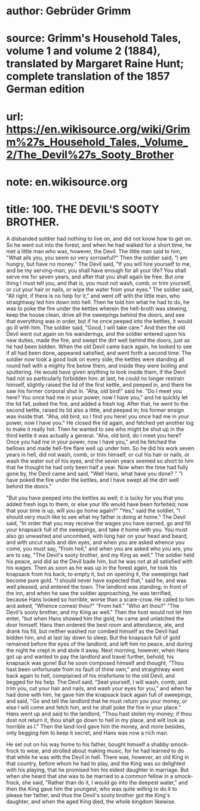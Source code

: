 # author: Gebrüder Grimm
# source: Grimm's Household Tales, volume 1 and volume 2 (1884), translated by Margaret Raine Hunt; complete translation of the 1857 German edition
# url: https://en.wikisource.org/wiki/Grimm%27s_Household_Tales,_Volume_2/The_Devil%27s_Sooty_Brother
# note: en.wikisource.org
# title: 100. THE DEVIL'S SOOTY BROTHER. 

A disbanded soldier had nothing to live on, and did not know how to get on. So he went out into the forest, and when he had walked for a short time, he met a little man who was, however, the Devil. The little man said to him, "What ails you, you seem so very sorrowful?" Then the soldier said, "I am hungry, but have no money." The Devil said, "If you will hire yourself to me, and be my serving-man, you shall have enough for all your life? You shall serve me for seven years, and after that you shall again be free. But one thing I must tell you, and that is, you must not wash, comb, or trim yourself, or cut your hair or nails, or wipe the water from your eyes." The soldier said, "All right, if there is no help for it," and went off with the little man, who straightway led him down into hell. Then he told him what he had to do, he was to poke the fire under the kettles wherein the hell-broth was stewing, keep the house clean, drive all the sweepings behind the doors, and see that everything was in order, but if he once peeped into the kettles, it would go ill with him. The soldier said, "Good, I will take care." And then the old Devil went out again on his wanderings, and the soldier entered upon his new duties, made the fire, and swept the dirt well behind the doors, just as he had been bidden. When the old Devil came back again, he looked to see if all had been done, appeared satisfied, and went forth a second time. The soldier now took a good look on every side; the kettles were standing all round hell with a mighty ​fire below them, and inside they were boiling and sputtering. He would have given anything to look inside them, if the Devil had not so particularly forbidden him: at last, he could no longer restrain himself, slightly raised the lid of the first kettle, and peeped in, and there he saw his former corporal shut in. "Aha, old bird!" said he. "Do I meet you here? You once had me in your power, now I have you," and he quickly let the lid fall, poked the fire, and added a fresh log. After that, he went to the second kettle, raised its lid also a little, and peeped in; his former ensign was inside that. "Aha, old bird, so I find you here! you once had me in your power, now I have you." He closed the lid again, and fetched yet another log to make it really hot. Then he wanted to see who might be shut up in the third kettle it was actually a general. "Aha, old bird, do I meet you here? Once you had me in your power, now I have you," and he fetched the bellows and made hell-fire flare well up under him. So he did his work seven years in hell, did not wash, comb, or trim himself, or cut his hair or nails, or wash the water out of his eyes, and the seven years seemed so short to him that he thought he had only been half a year. Now when the time had fully gone by, the Devil came and said, "Well Hans, what have you done? " "I have poked the fire under the kettles, and I have swept all the dirt well behind the doors." 

"But you have peeped into the kettles as well; it is lucky for you that you added fresh logs to them, or else your life would have been forfeited; now that your time is up, will you go home again?" "Yes," said the soldier, "I should very much like to see what my father is doing at home." The Devil said, "In order that you may receive the wages you have earned, go and fill your knapsack full of the sweepings, and take it home with you. You must also go unwashed and uncombed, with long hair on your head and beard, and with uncut nails and dim eyes, and when you are asked whence you come, you must say, "From hell," and when you are asked who you are, you are to say, "The Devil's sooty brother, and my King as well." The soldier held his peace, and did as the Devil ​bade him, but he was not at all satisfied with his wages. Then as soon as he was up in the forest again, he took his knapsack from his back, to empty it, but on opening it, the sweepings had become pure gold. "I should never have expected that," said he, and was well pleased, and entered the town. The landlord was standing; in front of the inn, and when he saw the soldier approaching, he was terrified, because Hans looked so horrible, worse than a scare-crow. He called to him and asked, "Whence comest thou?" "From hell." "Who art thou?" "The Devil's sooty brother, and my King as well." Then the host would not let him enter, "but when Hans showed him the gold, he came and unlatched the door himself. Hans then ordered the best room and attendance, ate, and drank his fill, but neither washed nor combed himself as the Devil had bidden him, and at last lay down to sleep. But the knapsack full of gold remained before the eyes of the landlord, and left him no peace, and during the night he crept in and stole it away. Next morning, however, when Hans got up and wanted to pay the landlord and travel further, behold, his knapsack was gone! But he soon composed himself and thought, "Thou hast been unfortunate from no fault of thine own," and straightway went back again to hell, complained of his misfortune to the old Devil, and begged for his help. The Devil said, "Seat yourself, I will wash, comb, and trim you, cut your hair and nails, and wash your eyes for you," and when he had done with him, he gave him the knapsack back again full of sweepings, and said, "Go and tell the landlord that he must return you your money, or else I will come and fetch him, and he shall poke the fire in your place." Hans went up and said to the landlord, "Thou hast stolen my money; if thou dost not return it, thou shalt go down to hell in my place, and wilt look as horrible as I." Then the land-lord gave him the money, and more besides, only begging him to keep it secret, and Hans was now a rich man. 

He set out on his way home to his father, bought himself a shabby smock-frock to wear, and strolled about making music, for he had learned to do that while he was with the Devil in hell. There was, however, an old King in ​that country, before whom he had to play, and the King was so delighted with his playing, that he promised him his eldest daughter in marriage. But when she heard that she was to be married to a common fellow in a smock-frock, she said, "Rather than do it, I would go into the deepest water," and then the King gave him the youngest, who was quite willing to do it to please her father, and thus the Devil's sooty brother got the King's daughter, and when the aged King died, the whole kingdom likewise. 

